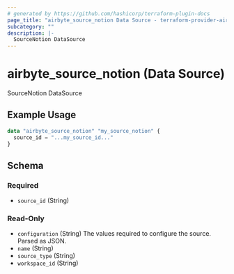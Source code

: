 ```yaml
---
# generated by https://github.com/hashicorp/terraform-plugin-docs
page_title: "airbyte_source_notion Data Source - terraform-provider-airbyte"
subcategory: ""
description: |-
  SourceNotion DataSource
---
```


# airbyte_source_notion (Data Source)

SourceNotion DataSource

## Example Usage

```terraform
data "airbyte_source_notion" "my_source_notion" {
  source_id = "...my_source_id..."
}
```

<!-- schema generated by tfplugindocs -->
## Schema

### Required

- `source_id` (String)

### Read-Only

- `configuration` (String) The values required to configure the source. Parsed as JSON.
- `name` (String)
- `source_type` (String)
- `workspace_id` (String)

